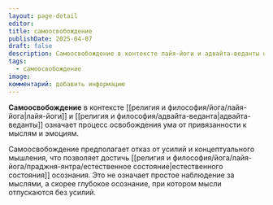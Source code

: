 ```yaml
---
layout: page-detail
editor: 
title: самоосвобождение
publishDate: 2025-04-07
draft: false
description: Самоосвобождение в контексте лайя-йоги и адвайта-веданты означает процесс освобождения ума от привязанности к мыслям и эмоциям.
tags:
  - самоосвобождение
image: 
комментарий: добавить информацию
---
```

**Самоосвобождение** в контексте [[религия и философия/йога/лайя-йога|лайя-йоги]] и [[религия и философия/адвайта-веданта|адвайта-веданты]] означает процесс освобождения ума от привязанности к мыслям и эмоциям. 

Самоосвобождение предполагает отказ от усилий и концептуального мышления, что позволяет достичь [[религия и философия/йога/лайя-йога/праджня-янтра/естественное состояние|естественного состояния]] осознания. Это не означает простое наблюдение за мыслями, а скорее глубокое осознание, при котором мысли отпускаются без усилий.